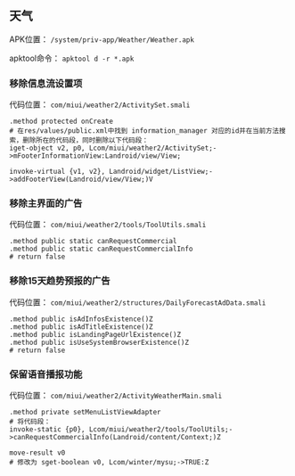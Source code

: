 ## 天气
APK位置： `/system/priv-app/Weather/Weather.apk`

apktool命令： `apktool d -r *.apk`

### 移除信息流设置项
代码位置： `com/miui/weather2/ActivitySet.smali`
```
.method protected onCreate
# 在res/values/public.xml中找到 information_manager 对应的id并在当前方法搜索，删除所在的代码段，同时删除以下代码段：
iget-object v2, p0, Lcom/miui/weather2/ActivitySet;->mFooterInformationView:Landroid/view/View;

invoke-virtual {v1, v2}, Landroid/widget/ListView;->addFooterView(Landroid/view/View;)V
```

### 移除主界面的广告
代码位置： `com/miui/weather2/tools/ToolUtils.smali`
```
.method public static canRequestCommercial
.method public static canRequestCommercialInfo
# return false
```

### 移除15天趋势预报的广告
代码位置： `com/miui/weather2/structures/DailyForecastAdData.smali`
```
.method public isAdInfosExistence()Z
.method public isAdTitleExistence()Z
.method public isLandingPageUrlExistence()Z
.method public isUseSystemBrowserExistence()Z
# return false
```

### 保留语音播报功能
代码位置： `com/miui/weather2/ActivityWeatherMain.smali`
```
.method private setMenuListViewAdapter
# 将代码段：
invoke-static {p0}, Lcom/miui/weather2/tools/ToolUtils;->canRequestCommercialInfo(Landroid/content/Context;)Z

move-result v0
# 修改为 sget-boolean v0, Lcom/winter/mysu;->TRUE:Z
```
